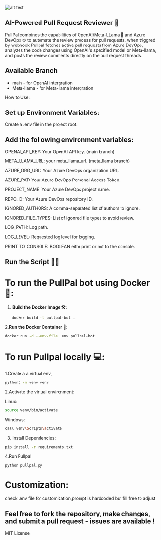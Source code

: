 

![alt text](https://i.ibb.co/3BSTZBJ/IMG-7647.png)

## AI-Powered Pull Request Reviewer 🚀

PullPal combines the capabilities of OpenAI/Meta-LLama 🧠 and Azure DevOps ⚙️ to automate the review process for pull requests.
when triggred by webhook Pullpal fetches active pull requests from Azure DevOps, analyzes the code changes using OpenAI's specified model or Meta-llama,
and posts the review comments directly on the pull request threads.
## Available Branch 
- main - for OpenAI intergration
- Meta-llama - for Meta-llama intergration

How to Use:

## Set up Environment Variables:

Create a .env file in the project root.
## Add the following environment variables:
OPENAI_API_KEY: Your OpenAI API key. (main branch)

META_LLAMA_URL: your meta_llama_url. (meta_llama branch)

AZURE_ORG_URL: Your Azure DevOps organization URL.

AZURE_PAT: Your Azure DevOps Personal Access Token.

PROJECT_NAME: Your Azure DevOps project name.

REPO_ID: Your Azure DevOps repository ID.

IGNORED_AUTHORS: A comma-separated list of authors to ignore.

IGNORED_FILE_TYPES: List of igonred file types to avoid review.

LOG_PATH: Log path.

LOG_LEVEL: Requested log level for logging.

PRINT_TO_CONSOLE: BOOLEAN eithr print or not to the console.

## Run the Script 🏃‍♂️

# To run the PullPal bot using Docker 🐋:

1. **Build the Docker Image 🛠️:**
```sh
   docker build -t pullpal-bot .
   ```
2.**Run the Docker Container 🐋:**
```sh
docker run -d --env-file .env pullpal-bot
```
# To run Pullpal locally 💻:

1.Create a a virtual env,
```sh
python3 -m venv venv
```
2.Activate the virtual environment:

Linux:
```sh
source venv/bin/activate
```
Windows:
```sh
call venv\Scripts\activate
```
3. Install Dependencies:
```sh
pip install -r requirements.txt
```
4.Run Pullpal
```sh
python pullpal.py
```

# Customization:

check .env file for customization,prompt is hardcoded but fill free to adjust



 ## Feel free to fork the repository, make changes, and submit a pull request - issues are available !

MIT License
